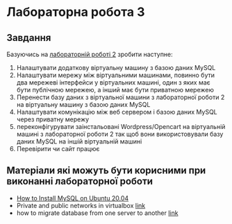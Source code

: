 # Лабораторна робота 3

## Завдання

Базуючись на [лабораторній роботі 2](/labs/os_labs_2023/green/lab2.md) зробити наступне:

1. Налаштувати додаткову віртуальну машину з базою даних MySQL
2. Налаштувати мережу між віртуальними машинами, повинно бути два мережеві інтерфейси у віртуальних машині, один з яких має бути публічною мережею, а інший має бути приватною мережею
3. Перенести базу даних з віртуальної машини з лабораторної роботи 2 на віртуальну машину з базою даних MySQL
4. Налаштувати комунікацію між веб сервером і базою даних MySQL через приватну мережу
5. переконфігурувати заінстальовані Wordpress/Opencart на віртуальній машині з лабораторної роботи 2 так щоб вони використовували базу даних MySQL на іншій віртуальній машині
6. Перевірити чи сайт працює

## Матеріали які можуть бути корисними при виконанні лабораторної роботи

- [How to Install MySQL on Ubuntu 20.04](https://www.digitalocean.com/community/tutorials/how-to-install-mysql-on-ubuntu-20-04)
- Private and public networks in virtualbox [link](https://www.nakivo.com/blog/virtualbox-network-setting-guide/)
- how to migrate database from one server to another [link](https://www.digitalocean.com/community/tutorials/how-to-migrate-a-mysql-database-between-two-servers)
